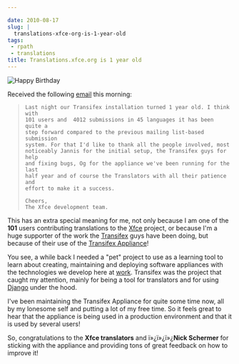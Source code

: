 ```yaml
---

date: 2010-08-17
slug: |
  translations-xfce-org-is-1-year-old
tags:
 - rpath
 - translations
title: Translations.xfce.org is 1 year old
---
```

![Happy Birthday](http://www.ogmaciel.com/wp-content/uploads/2010/08/birthdaycake-300x225.jpg)

Received the following
[email](http://foo-projects.org/pipermail/xfce-i18n/2010-August/009663.html)
this morning:

>     Last night our Transifex installation turned 1 year old. I think with
>     101 users and  4012 submissions in 45 languages it has been quite a
>     step forward compared to the previous mailing list-based submission
>     system. For that I'd like to thank all the people involved, most
>     noticeably Jannis for the initial setup, the Transifex guys for help
>     and fixing bugs, Og for the appliance we've been running for the last
>     half year and of course the Translators with all their patience and
>     effort to make it a success.
>
>     Cheers,
>     The Xfce development team.

This has an extra special meaning for me, not only because I am one of
the **101** users contributing translations to the
[Xfce](http://www.xfce.org/) project, or because I'm a huge supporter of
the work the [Transifex](http://transifex.org) guys have been doing, but
because of their use of the [Transifex
Appliance](http://bit.ly/Transifex)!

You see, a while back I needed a "pet" project to use as a learning tool
to learn about creating, maintaining and deploying software appliances
with the technologies we develop here at [work](http://www.rpath.com).
Transifex was the project that caught my attention, mainly for being a
tool for translators and for using
[Django](http://www.djangoproject.com/) under the hood.

I've been maintaining the Transifex Appliance for quite some time now,
all by my lonesome self and putting a lot of my free time. So it feels
great to hear that the appliance is being used in a production
environment and that it is used by several users!

So, congratulations to the **Xfce translators** and ï»¿ï»¿ï»¿**Nick
Schermer** for sticking with the appliance and providing tons of great
feedback on how to improve it!
